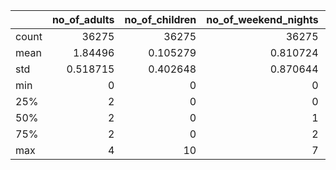 |       |   no_of_adults |   no_of_children |   no_of_weekend_nights |   no_of_week_nights |   required_car_parking_space |   lead_time |   arrival_year |   arrival_month |   arrival_date |   repeated_guest |   no_of_previous_cancellations |   no_of_previous_bookings_not_canceled |   avg_price_per_room |   no_of_special_requests |
|:------|---------------:|-----------------:|-----------------------:|--------------------:|-----------------------------:|------------:|---------------:|----------------:|---------------:|-----------------:|-------------------------------:|---------------------------------------:|---------------------:|-------------------------:|
| count |   36275        |     36275        |           36275        |          36275      |                36275         |  36275      |   36275        |     36275       |    36275       |    36275         |                  36275         |                           36275        |           36275      |             36275        |
| mean  |       1.84496  |         0.105279 |               0.810724 |              2.2043 |                    0.0309855 |     85.2326 |    2017.82     |         7.42365 |       15.597   |        0.0256375 |                      0.0233494 |                               0.153411 |             103.424  |                 0.619655 |
| std   |       0.518715 |         0.402648 |               0.870644 |              1.4109 |                    0.173281  |     85.9308 |       0.383836 |         3.06989 |        8.74045 |        0.158053  |                      0.368331  |                               1.75417  |              35.0894 |                 0.786236 |
| min   |       0        |         0        |               0        |              0      |                    0         |      0      |    2017        |         1       |        1       |        0         |                      0         |                               0        |               0      |                 0        |
| 25%   |       2        |         0        |               0        |              1      |                    0         |     17      |    2018        |         5       |        8       |        0         |                      0         |                               0        |              80.3    |                 0        |
| 50%   |       2        |         0        |               1        |              2      |                    0         |     57      |    2018        |         8       |       16       |        0         |                      0         |                               0        |              99.45   |                 0        |
| 75%   |       2        |         0        |               2        |              3      |                    0         |    126      |    2018        |        10       |       23       |        0         |                      0         |                               0        |             120      |                 1        |
| max   |       4        |        10        |               7        |             17      |                    1         |    443      |    2018        |        12       |       31       |        1         |                     13         |                              58        |             540      |                 5        |